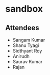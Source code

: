 # sandbox

## Attendees
- Sangam Kumar
- Shanu Tyagi
- Sidthyant Roy
- Anirudh
- Saurav Kumar
- Rajan
